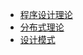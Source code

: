 * [程序设计理论](./docs/程序设计理论/README.md)
* [分布式理论](./docs/程序设计理论/分布式理论/分布式理论.md)
* [设计模式](./docs/程序设计理论/设计模式/设计模式.md)
